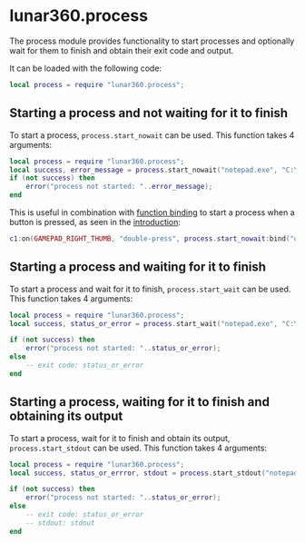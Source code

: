# lunar360.process 

The process module provides functionality to start processes and optionally wait for them to finish and obtain their exit code and output.

It can be loaded with the following code:

```lua
local process = require "lunar360.process";
```

## Starting a process and not waiting for it to finish

To start a process, `process.start_nowait` can be used. This function takes 4 arguments:

```lua
local process = require "lunar360.process";
local success, error_message = process.start_nowait("notepad.exe", "C:\\test.txt", "C:\\", process.SW_SHOW);
if (not success) then
    error("process not started: "..error_message);
end 
```

This is useful in combination with [function binding](/api/bind.md) to start a process when a button is pressed, as seen in the [introduction](/intro.md#tiny-impression):

```lua
c1:on(GAMEPAD_RIGHT_THUMB, "double-press", process.start_nowait:bind("osk.exe"));
```

## Starting a process and waiting for it to finish

To start a process and wait for it to finish, `process.start_wait` can be used. This function takes 4 arguments:

```lua
local process = require "lunar360.process";
local success, status_or_error = process.start_wait("notepad.exe", "C:\\test.txt", "C:\\", process.SW_SHOW);

if (not success) then
    error("process not started: "..status_or_error);
else 
    -- exit code: status_or_error
end
```

## Starting a process, waiting for it to finish and obtaining its output

To start a process, wait for it to finish and obtain its output, `process.start_stdout` can be used. This function takes 4 arguments:

```lua
local process = require "lunar360.process";
local success, status_or_errror, stdout = process.start_stdout("notepad.exe", "C:\\test.txt", "C:\\", process.SW_SHOW);

if (not success) then
    error("process not started: "..status_or_error);
else 
    -- exit code: status_or_error
    -- stdout: stdout
end
```